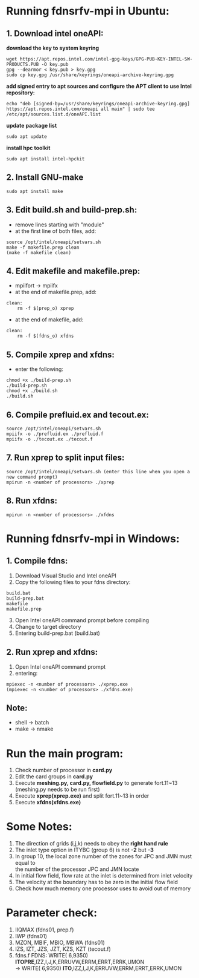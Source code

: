 # Running fdnsrfv-mpi in Ubuntu:
## 1. Download intel oneAPI:
**download the key to system keyring**
```
wget https://apt.repos.intel.com/intel-gpg-keys/GPG-PUB-KEY-INTEL-SW-PRODUCTS.PUB -O key.pub  
gpg --dearmor < key.pub > key.gpg  
sudo cp key.gpg /usr/share/keyrings/oneapi-archive-keyring.gpg  
```
**add signed entry to apt sources and configure the APT client to use Intel repository:**
```
echo "deb [signed-by=/usr/share/keyrings/oneapi-archive-keyring.gpg] https://apt.repos.intel.com/oneapi all main" | sudo tee /etc/apt/sources.list.d/oneAPI.list
```
**update package list**
```
sudo apt update
```
**install hpc toolkit**
```
sudo apt install intel-hpckit
```
## 2. Install GNU-make
```
sudo apt install make
```
## 3. Edit build.sh and build-prep.sh:
  - remove lines starting with "module"  
  - at the first line of both files, add:  
```
source /opt/intel/oneapi/setvars.sh  
make -f makefile.prep clean  
(make -f makefile clean)  
```
## 4. Edit makefile and makefile.prep:
  - mpiifort -> mpiifx  
  - at the end of makefile.prep, add:
```
clean:
	rm -f $(prep_o) xprep
```
  - at the end of makefile, add:
```
clean:
	rm -f $(fdns_o) xfdns
```
## 5. Compile xprep and xfdns:  
  - enter the following:
```
chmod +x ./build-prep.sh
./build-prep.sh
chmod +x ./build.sh
./build.sh
```
## 6. Compile prefluid.ex and tecout.ex:  
```
source /opt/intel/oneapi/setvars.sh  
mpiifx -o ./prefluid.ex ./prefluid.f  
mpiifx -o ./tecout.ex ./tecout.f  
```
## 7. Run xprep to split input files:
```
source /opt/intel/oneapi/setvars.sh (enter this line when you open a new command prompt)
mpirun -n <number of processors> ./xprep
```
## 8. Run xfdns:
```
mpirun -n <number of processors> ./xfdns
```
# Running fdnsrfv-mpi in Windows:
## 1. Compile fdns:
  1. Download Visual Studio and Intel oneAPI
  2. Copy the following files to your fdns directory:
```
build.bat
build-prep.bat
makefile
makefile.prep
```
  3. Open Intel oneAPI command prompt before compiling
  4. Change to target directory
  5. Entering build-prep.bat (build.bat)
## 2. Run xprep and xfdns:
  1. Open Intel oneAPI command prompt
  2. entering:
```
mpiexec -n <number of processors> ./xprep.exe
(mpiexec -n <number of processors> ./xfdns.exe)
```
## Note:
  - shell -> batch
  - make -> nmake
# Run the main program:
  1. Check number of processor in **card.py**
  2. Edit the card groups in **card.py**
  3. Execute **meshing.py, card.py, flowfield.py** to generate fort.11~13 (meshing.py needs to be run first)
  4. Execute **xprep(xprep.exe)** and split fort.11~13 in order
  5. Execute **xfdns(xfdns.exe)**
# Some Notes:
  1. The direction of grids (i,j,k) needs to obey the **right hand rule**
  2. The inlet type option in ITYBC (group 6) is not **-2** but **-3**
  3. In group 10, the local zone number of the zones for JPC and JMN must equal to  
     the number of the processor JPC and JMN locate
  4. In initial flow field, flow rate at the inlet is determined from inlet velocity
  5. The velocity at the boundary has to be zero in the initial flow field
  6. Check how much memory one processor uses to avoid out of memory
# Parameter check:
  1. IIQMAX (fdns01, prep.f)
  2. IWP (fdns01)
  3. MZON, MBIF, MBIO, MBWA (fdns01)
  4. IZS, IZT, JZS, JZT, KZS, KZT (tecout.f)
  5. fdns.f FDNS: WRITE(  6,9350) **ITOPRE**,IZZ,I,J,K,ERRUVW,ERRM,ERRT,ERRK,UMON  
    -> WRITE(  6,9350) **ITO**,IZZ,I,J,K,ERRUVW,ERRM,ERRT,ERRK,UMON